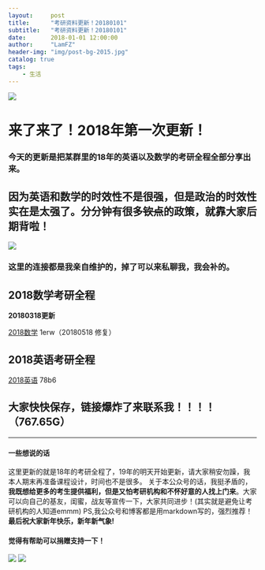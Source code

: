```yaml
---
layout:     post
title:      "考研资料更新！20180101"
subtitle:   "考研资料更新！20180101"
date:       2018-01-01 12:00:00
author:     "LamFZ"
header-img: "img/post-bg-2015.jpg"
catalog: true
tags:
    - 生活
---
```


![](https://timgsa.baidu.com/timg?image&quality=80&size=b9999_10000&sec=1514738950230&di=4ada63ff5b103dd07e04b106926b5ac6&imgtype=0&src=http%3A%2F%2Fd.hiphotos.baidu.com%2Fzhidao%2Fpic%2Fitem%2Feac4b74543a98226e4d0d25e8282b9014a90ebb2.jpg)
# 来了来了！2018年第一次更新！
### 今天的更新是把某群里的18年的英语以及数学的考研全程全部分享出来。
因为英语和数学的时效性不是很强，但是政治的时效性实在是太强了。分分钟有很多~~钦点~~的政策，就靠大家后期背啦！
-------
![](https://timgsa.baidu.com/timg?image&quality=80&size=b9999_10000&sec=1521349237630&di=3ae59fbee00400f8a8033ecc6af860ea&imgtype=0&src=http%3A%2F%2Fi2.hdslb.com%2Fbfs%2Farchive%2F912fae817a5220d15498cac02ba57fda5cec8d35.png)
### 这里的连接都是我亲自维护的，掉了可以来私聊我，我会补的。
## 2018数学考研全程

**20180318更新**

[2018数学](https://pan.baidu.com/s/1ffKY_qhXn0ou0S-BtziqCw) 1erw（20180518 修复）


## 2018英语考研全程

[2018英语](https://pan.baidu.com/s/1XU5VIZiY18qdGt7_hRCcEQ) 78b6

## 大家快快保存，链接爆炸了来联系我！！！！（767.65G）
---------
#### 一些想说的话
这里更新的就是18年的考研全程了，19年的明天开始更新，请大家稍安勿躁，我本人期末再准备课程设计，时间也不是很多。
关于本公众号的话，我挺矛盾的，**我既想给更多的考生提供福利，但是又怕考研机构和不怀好意的人找上门来**。大家可以向自己的基友，闺蜜，战友等宣传一下，大家共同进步！(其实就是避免让考研机构的人知道emmm)
PS,我公众号和博客都是用markdown写的，强烈推荐！
**最后祝大家新年快乐，新年新气象!**

#### 觉得有帮助可以捐赠支持一下！
![](https://timgsa.baidu.com/timg?image&quality=80&size=b9999_10000&sec=1514739195444&di=773936890dfe86fcf8a25b3db2384433&imgtype=0&src=http%3A%2F%2Fi.zeze.com%2Fattachment%2Fforum%2F201603%2F26%2F104839u04ctdk924k8pbdb.jpeg)
![](http://ww4.sinaimg.cn/large/0060lm7Tly1fn0b1zneraj30iz0lj75q.jpg
)

